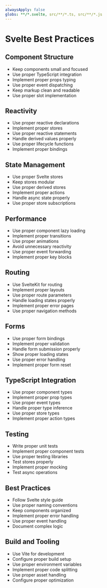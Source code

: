```yaml
---
alwaysApply: false
globs: **/*.svelte, src/**/*.ts, src/**/*.js
---
```


# Svelte Best Practices

## Component Structure
- Keep components small and focused
- Use proper TypeScript integration
- Implement proper props typing
- Use proper event dispatching
- Keep markup clean and readable
- Use proper slot implementation

## Reactivity
- Use proper reactive declarations
- Implement proper stores
- Use proper reactive statements
- Handle derived values properly
- Use proper lifecycle functions
- Implement proper bindings

## State Management
- Use proper Svelte stores
- Keep stores modular
- Use proper derived stores
- Implement proper actions
- Handle async state properly
- Use proper store subscriptions

## Performance
- Use proper component lazy loading
- Implement proper transitions
- Use proper animations
- Avoid unnecessary reactivity
- Use proper event forwarding
- Implement proper key blocks

## Routing
- Use SvelteKit for routing
- Implement proper layouts
- Use proper route parameters
- Handle loading states properly
- Implement proper error pages
- Use proper navigation methods

## Forms
- Use proper form bindings
- Implement proper validation
- Handle form submission properly
- Show proper loading states
- Use proper error handling
- Implement proper form reset

## TypeScript Integration
- Use proper component types
- Implement proper prop types
- Use proper event types
- Handle proper type inference
- Use proper store types
- Implement proper action types

## Testing
- Write proper unit tests
- Implement proper component tests
- Use proper testing libraries
- Test stores properly
- Implement proper mocking
- Test async operations

## Best Practices
- Follow Svelte style guide
- Use proper naming conventions
- Keep components organized
- Implement proper error handling
- Use proper event handling
- Document complex logic

## Build and Tooling
- Use Vite for development
- Configure proper build setup
- Use proper environment variables
- Implement proper code splitting
- Use proper asset handling
- Configure proper optimization 